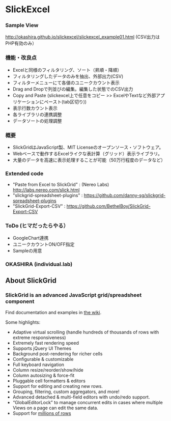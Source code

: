 # SlickExcel 

### Sample View
http://okashira.github.io/slickexcel/slickexcel_example01.html
(CSV出力はPHP有効のみ）

### 機能・改良点
* Excelと同様のフィルタリング、ソート（昇順・降順）
* フィルタリングしたデータのみを抽出、外部出力(CSV)
* フィルターメニューにて各値のユニークカウント表示
* Drag and Dropで列並びの編集。編集した状態でのCSV出力
* Copy and Paste (slickexcel上で任意をコピー >> ExcelやTextなど外部アプリケーションにペースト(tab区切り))
* 表示行数カウント表示
* 各ライブラリの連携調整
* データソートの処理調整

### 概要
* SlickGridはJavaScript製、MIT Licenseのオープンソース・ソフトウェア。
* Webベースで動作するExcelライクな表計算（グリッド）表示ライブラリ。
* 大量のデータを高速に表示処理することが可能（50万行程度のデータなど）

### Extended code
* "Paste from Excel to SlickGrid" : (Nereo Labs) http://labs.nereo.com/slick.html
* "slickgrid-spreadsheet-plugins" : https://github.com/danny-sg/slickgrid-spreadsheet-plugins
* "SlickGrid-Export-CSV" : https://github.com/BethelBoy/SlickGrid-Export-CSV

### ToDo (ヒマだったらやる）
* GoogleChart連携
* ユニークカウントON/OFF指定
* Sampleの用意


### OKASHIRA (individual.lab)

## About SlickGrid

### SlickGrid is an advanced JavaScript grid/spreadsheet component

Find documentation and examples in [the wiki](https://github.com/mleibman/SlickGrid/wiki).

Some highlights:

* Adaptive virtual scrolling (handle hundreds of thousands of rows with extreme responsiveness)
* Extremely fast rendering speed
* Supports jQuery UI Themes
* Background post-rendering for richer cells
* Configurable & customizable
* Full keyboard navigation
* Column resize/reorder/show/hide
* Column autosizing & force-fit
* Pluggable cell formatters & editors
* Support for editing and creating new rows.
* Grouping, filtering, custom aggregators, and more!
* Advanced detached & multi-field editors with undo/redo support.
* “GlobalEditorLock” to manage concurrent edits in cases where multiple Views on a page can edit the same data.
* Support for [millions of rows](http://stackoverflow.com/a/2569488/1269037)
